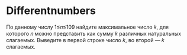 # Differentnumbers


По данному числу 1≤𝑛≤109 найдите максимальное число 𝑘, для которого 𝑛 можно представить как сумму 𝑘  различных натуральных слагаемых. Выведите в первой строке число 𝑘, во второй — 𝑘
слагаемых.
